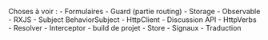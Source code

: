 Choses à voir :
    - Formulaires
    - Guard (partie routing)
    - Storage
    - Observable
    - RXJS
    - Subject BehaviorSubject
    - HttpClient
        - Discussion API
        - HttpVerbs
        - Resolver
        - Interceptor
    - build de projet
    - Store
    - Signaux
    - Traduction
